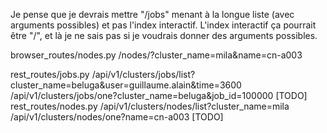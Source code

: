 
Je pense que je devrais mettre "/jobs" menant à la longue liste (avec arguments possibles) et pas l'index interactif.
L'index interactif ça pourrait être "/", et là je ne sais pas si je voudrais donner des arguments possibles.



browser_routes/nodes.py
        /nodes/?cluster_name=mila&name=cn-a003


rest_routes/jobs.py
        /api/v1/clusters/jobs/list?cluster_name=beluga&user=guillaume.alain&time=3600
        /api/v1/clusters/jobs/one?cluster_name=beluga&job_id=100000   [TODO]
rest_routes/nodes.py
        /api/v1/clusters/nodes/list?cluster_name=mila
        /api/v1/clusters/nodes/one?name=cn-a003   [TODO]